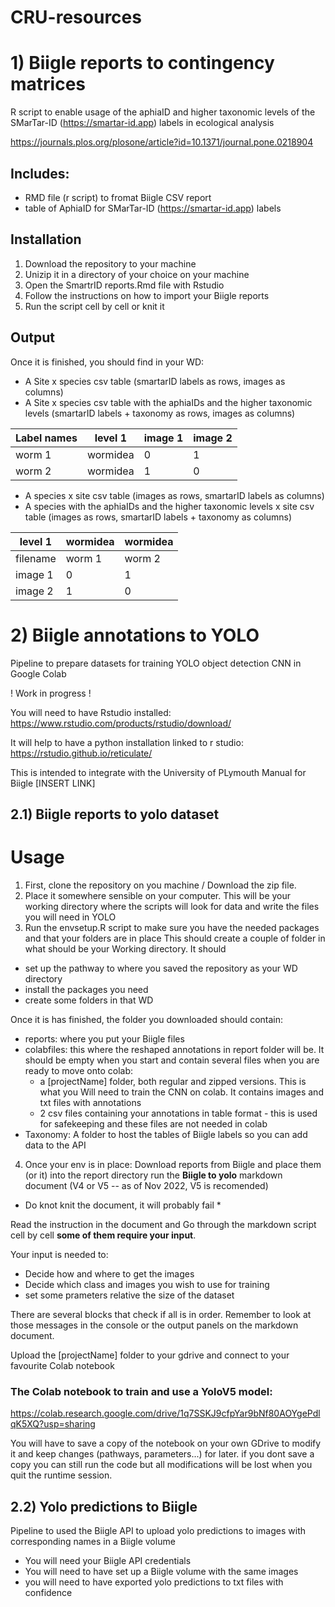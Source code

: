 # CRU-resources

# 1) Biigle reports to contingency matrices
R script to enable usage of the aphiaID and higher taxonomic levels of the SMarTar-ID (https://smartar-id.app) labels in ecological analysis

https://journals.plos.org/plosone/article?id=10.1371/journal.pone.0218904 

## Includes: 
- RMD file (r script) to fromat Biigle CSV report 
- table of AphiaID for SMarTar-ID (https://smartar-id.app) labels 

## Installation 
1) Download the repository to your machine 
2) Unizip it in a directory of your choice on your machine
3) Open the SmartrID reports.Rmd file with Rstudio 
4) Follow the instructions on how to import your Biigle reports 
5) Run the script cell by cell or knit it 

## Output
Once it is finished, you should find in your WD: 

- A Site x species csv table (smartarID labels as rows, images as columns) 
- A Site x species csv table with the aphiaIDs and the higher taxonomic levels (smartarID labels + taxonomy as rows, images as columns)

| Label names  | level 1 | image 1 | image 2 |
| ------------- | ------------- | ------------- | ------------- |
| worm 1  | wormidea | 0 | 1 |
| worm 2  | wormidea | 1  | 0 |

- A species x site csv table (images as rows, smartarID labels as columns)
- A species with the aphiaIDs and the higher taxonomic levels x site csv table (images as rows, smartarID labels + taxonomy as columns)

| level 1 | wormidea | wormidea |
| ------------- | ------------- | ------------- |
| filename | worm 1 | worm 2 |
| image 1  | 0 | 1 |
| image 2  | 1  | 0 |


# 2) Biigle annotations to YOLO 
Pipeline to prepare datasets for training YOLO object detection CNN in Google Colab

! Work in progress !

You will need to have Rstudio installed: https://www.rstudio.com/products/rstudio/download/

It will help to have a python installation linked to r studio: https://rstudio.github.io/reticulate/

This is intended to integrate with the University of PLymouth Manual for Biigle [INSERT LINK]

## 2.1) Biigle reports to yolo dataset


 # Usage
 1) First, clone the repository on you machine / Download the zip file. 
 2) Place it somewhere sensible on your computer. This will be your working directory where the scripts will look for data and write the files you will need in YOLO
 3) Run the envsetup.R script to make sure you have the needed packages and that your folders are in place
This should create a couple of folder in what should be your Working directory. 
It should 
- set up the pathway to where you saved the repository as your WD directory
- install the packages you need
- create some folders in that WD

Once it is has finished, the folder you downloaded should contain: 

 - reports: where you put your Biigle files
 - colabfiles: this where the reshaped annotations in report folder will be. It should be empty when you start and contain several files when you are ready to move onto colab: 
    - a [projectName] folder, both regular and zipped versions. This is what you Will need to train the CNN on colab. It contains images and txt files with annotations
    - 2 csv files containing your annotations in table format - this is used for safekeeping and these files are not needed in colab
 - Taxonomy: A folder to host the tables of Biigle labels so you can add data to the API
   
   
 4) Once your env is in place: Download reports from Biigle  and place them (or it) into the report directory
  run the **Biigle to yolo** markdown document (V4 or V5 -- as of Nov 2022, V5 is recomended) 

* Do knot knit the document, it will probably fail *

Read the instruction in the document and Go through the markdown script cell by cell **some of them require your input**. 

Your input is needed to:
 - Decide how and where to get the images 
 - Decide which class and images you wish to use for  training
 - set some prameters relative the size of the dataset

There are several blocks that check if all is in order. Remember to look at those messages in the console or the output panels on the markdown document. 
 
Upload the [projectName] folder to your gdrive and connect to your favourite Colab notebook

### The Colab notebook to train and use a YoloV5 model: 
https://colab.research.google.com/drive/1q7SSKJ9cfpYar9bNf80AOYgePdlqK5XQ?usp=sharing 

You will have to save a copy of the notebook on your own GDrive to modify it and keep changes (pathways, parameters...) for later. if you dont save a copy you can still run the code but all modifications will be lost when you quit the runtime session.


## 2.2) Yolo predictions to Biigle 

Pipeline to used the Biigle API to upload yolo predictions to images with corresponding names in a Biigle volume
- You will need your Biigle API credentials 
- You will need to have set up a Biigle volume with the same images 
- you will need to have exported yolo predictions to txt files with confidence 





